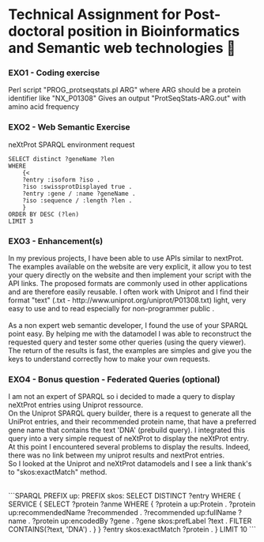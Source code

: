 # Technical Assignment for Post-doctoral position in Bioinformatics and Semantic web technologies :floppy_disk:

### EXO1 - Coding exercise
<p>Perl script "PROG_protseqstats.pl ARG" where ARG should be a protein identifier like "NX_P01308"
Gives an output "ProtSeqStats-ARG.out" with amino acid frequency</p>


### EXO2 - Web Semantic Exercise
<p>neXtProt SPARQL environment request</p>

```SPARQL
SELECT distinct ?geneName ?len
WHERE
	{<
	?entry :isoform ?iso .
	?iso :swissprotDisplayed true .
	?entry :gene / :name ?geneName .
	?iso :sequence / :length ?len .
	}
ORDER BY DESC (?len)
LIMIT 3
```

### EXO3 - Enhancement(s)
<p>In my previous projects, I have been able to use APIs similar to nextProt. The examples available on the website are very explicit, it allow you to test your query directly on the website and then implement your script with the API links. The proposed formats are commonly used in other applications and are therefore easily reusable. I often work with Uniprot and I find their format "text" (.txt - http://www.uniprot.org/uniprot/P01308.txt) light, very easy to use and to read especially for non-programmer public .<br/>
<br/>
As a non expert web semantic developer, I found the use of your SPARQL point easy. By helping me with the datamodel I was able to reconstruct the requested query and tester some other queries (using the query viewer). The return of the results is fast, the examples are simples and give you the keys to understand correctly how to make your own requests.
</p>



### EXO4 - Bonus question - Federated Queries (optional)
<p>
I am not an expert of SPARQL so i decided to made a query to display neXtProt entries using Uniprot ressource.<br/>
On the Uniprot SPARQL query builder, there is a request to generate all the UniProt entries, and their recommended protein name, that have a preferred gene name that contains the text 'DNA' (prebuild query). I integrated this query into a very simple request of neXtProt to display the neXtProt entry.
At this point I encountered several problems to display the results. Indeed, there was no link between my uniprot results and nextProt entries.<br/>
So I looked at the Uniprot and neXtProt datamodels and I see a link thank's to "skos:exactMatch" method.
</p>
<br/>
```SPARQL
PREFIX up:<http://purl.uniprot.org/core/>
PREFIX skos:<http://www.w3.org/2004/02/skos/core#>
SELECT DISTINCT ?entry
WHERE
	{
	SERVICE <http://sparql.uniprot.org/sparql>
		{
		SELECT ?protein ?anme
		WHERE
			{
			?protein a up:Protein .
			?protein up:recommendedName ?recommended .
			?recommended up:fullName ?name .
			?protein up:encodedBy ?gene .
			?gene skos:prefLabel ?text .
			FILTER CONTAINS(?text, 'DNA') .
			}
		}
	?entry skos:exactMatch ?protein .
	}
LIMIT 10
```
